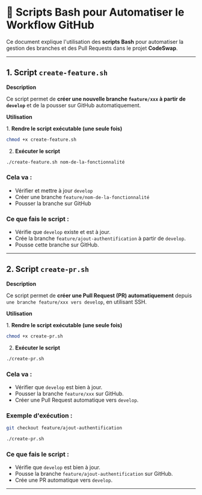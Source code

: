 # 🚀 Scripts Bash pour Automatiser le Workflow GitHub

Ce document explique l'utilisation des **scripts Bash** pour automatiser la gestion des branches et des Pull Requests dans le projet **CodeSwap**.

---

## 1. Script `create-feature.sh`

**Description**

Ce script permet de **créer une nouvelle branche `feature/xxx` à partir de `develop`** et de la pousser sur GitHub automatiquement.

**Utilisation**

1️. **Rendre le script exécutable (une seule fois)**

```bash
chmod +x create-feature.sh
```

2. **Exécuter le script**

```bash
./create-feature.sh nom-de-la-fonctionnalité
```

### Cela va :

- Vérifier et mettre à jour `develop`
- Créer une branche `feature/nom-de-la-fonctionnalité`
- Pousser la branche sur GitHub

### Ce que fais le script :

- Vérifie que `develop` existe et est à jour.
- Crée la branche `feature/ajout-authentification` à partir de `develop`.
- Pousse cette branche sur GitHub.

---

## 2. Script `create-pr.sh`

**Description**

Ce script permet de **créer une Pull Request (PR) automatiquement** depuis `une branche feature/xxx vers develop`, en utilisant SSH.

**Utilisation**

1️. **Rendre le script exécutable (une seule fois)**

```bash
chmod +x create-pr.sh
```

2. **Exécuter le script**

```bash
./create-pr.sh
```

### Cela va :

- Vérifier que `develop` est bien à jour.
- Pousser la branche `feature/xxx` sur GitHub.
- Créer une Pull Request automatique vers `develop`.

### Exemple d'exécution :

```bash
git checkout feature/ajout-authentification

./create-pr.sh

```

### Ce que fais le script :

- Vérifie que `develop` est bien à jour.
- Pousse la branche `feature/ajout-authentification` sur GitHub.
- Crée une PR automatique vers `develop`.

---
